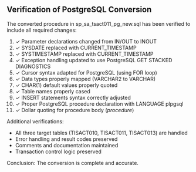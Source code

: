 ## Verification of PostgreSQL Conversion

The converted procedure in sp_sa_tsact011_pg_new.sql has been verified to include all required changes:

1. ✓ Parameter declarations changed from IN/OUT to INOUT
2. ✓ SYSDATE replaced with CURRENT_TIMESTAMP
3. ✓ SYSTIMESTAMP replaced with CURRENT_TIMESTAMP
4. ✓ Exception handling updated to use PostgreSQL GET STACKED DIAGNOSTICS
5. ✓ Cursor syntax adapted for PostgreSQL (using FOR loop)
6. ✓ Data types properly mapped (VARCHAR2 to VARCHAR)
7. ✓ CHAR(1) default values properly quoted
8. ✓ Table names properly cased
9. ✓ INSERT statements syntax correctly adjusted
10. ✓ Proper PostgreSQL procedure declaration with LANGUAGE plpgsql
11. ✓ Dollar quoting for procedure body ($procedure$)

Additional verifications:
- All three target tables (TISACT010, TISACT011, TISACT013) are handled
- Error handling and result codes preserved
- Comments and documentation maintained
- Transaction control logic preserved

Conclusion: The conversion is complete and accurate.